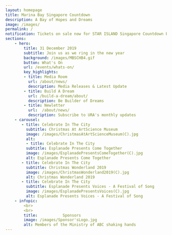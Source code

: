 ```yaml
---
layout: homepage
title: Marina Bay Singapore Countdown
description: A Bay of Hopes and Dreams
image: /images/
permalink: /
notification: Tickets on sale now for STAR ISLAND Singapore Countdown Edition 2019 - 2020 
sections:
    - hero:
        title: 31 December 2019
        subtitle: Join us as we ring in the new year
        background: /images/MBSCHB4.gif
        button: What's On
        url: /events/whats-on/
        key_highlights:
        - title: Media Room  
          url: /about/news/
          description: Media Releases & Latest Update
        - title: Build A Dream
          url: /build-a-dream/about/
          description: Be Builder of Dreams
        - title: Newletter
          url: 	/about/news/
          description: Subscribe to URA's monthly updates 
    - carousel:
       - title: Celebrate In The City
         subtitle: Christmas At ArtScience Museum
         image: /images/ChristmasAtArtScienceMuseum(C).jpg
         alt: 
         - title: Celebrate In The City 
         subtitle: Esplanade Presents Come Together
         image: /images/EsplanadePresentsComeTogether(C).jpg
         alt: Esplanade Presents Come Together
       - title: Celebrate In The City 
         subtitle: Christmas Wonderland 2019
         image: /images/ChristmasWonderland2019(C).jpg
         alt: Christmas Wonderland 2019
       - title: Celebrate In The City
         subtitle: Esplanade Presents Voices - A Festival of Song
         image: /images/EsplanadePresentsVoices(C).jpg
         alt: Esplanade Presents Voices - A Festival of Song
    - infopic:
        <br>
        <br>
        title:           Sponsors
        image: /images/Sponsor'sLogo.jpg
        alt: Members of the Ministry of ABC shaking hands
---
```

